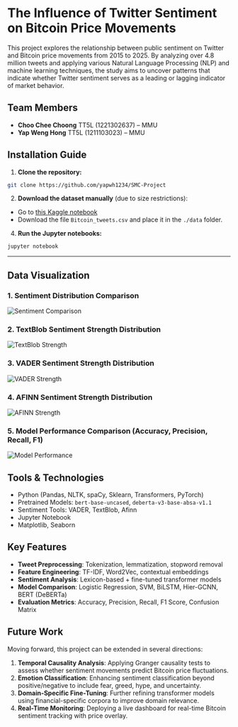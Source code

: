 # The Influence of Twitter Sentiment on Bitcoin Price Movements

This project explores the relationship between public sentiment on Twitter and Bitcoin price movements from 2015 to 2025. By analyzing over 4.8 million tweets and applying various Natural Language Processing (NLP) and machine learning techniques, the study aims to uncover patterns that indicate whether Twitter sentiment serves as a leading or lagging indicator of market behavior.

## Team Members

- **Choo Chee Choong** TT5L (1221302637) – MMU  
- **Yap Weng Hong** TT5L (1211103023) – MMU

## Installation Guide

1. **Clone the repository:**
```bash
git clone https://github.com/yapwh1234/SMC-Project
```

2. **Download the dataset manually** (due to size restrictions):
- Go to [this Kaggle notebook](https://www.kaggle.com/code/erdeq1024/bitcoin-price-analysis-by-tweets?select=Bitcoin_tweets.csv)
- Download the file `Bitcoin_tweets.csv` and place it in the `./data` folder.

4. **Run the Jupyter notebooks:**
```bash
jupyter notebook
```

---
## Data Visualization

### 1. Sentiment Distribution Comparison
![Sentiment Comparison](https://github.com/user-attachments/assets/d366f870-f8ae-4b54-bd99-78aba5af31b4)

### 2. TextBlob Sentiment Strength Distribution
![TextBlob Strength](https://github.com/user-attachments/assets/03fdce83-aa3f-4139-8e3a-15924fb806a8)

### 3. VADER Sentiment Strength Distribution
![VADER Strength](https://github.com/user-attachments/assets/add91c01-db19-45bf-82c0-3e49862cbfe0)

### 4. AFINN Sentiment Strength Distribution
![AFINN Strength](https://github.com/user-attachments/assets/90e15a6f-635e-441b-9349-3236f927a4e5)

### 5. Model Performance Comparison (Accuracy, Precision, Recall, F1)
![Model Performance](https://github.com/user-attachments/assets/64f9230e-b41d-496b-aef2-ee95f1e8ed06)


## Tools & Technologies

- Python (Pandas, NLTK, spaCy, Sklearn, Transformers, PyTorch)  
- Pretrained Models: `bert-base-uncased`, `deberta-v3-base-absa-v1.1`  
- Sentiment Tools: VADER, TextBlob, Afinn  
- Jupyter Notebook  
- Matplotlib, Seaborn  

## Key Features

- **Tweet Preprocessing**: Tokenization, lemmatization, stopword removal  
- **Feature Engineering**: TF-IDF, Word2Vec, contextual embeddings  
- **Sentiment Analysis**: Lexicon-based + fine-tuned transformer models  
- **Model Comparison**: Logistic Regression, SVM, BiLSTM, Hier-GCNN, BERT (DeBERTa)  
- **Evaluation Metrics**: Accuracy, Precision, Recall, F1 Score, Confusion Matrix  

## Future Work

Moving forward, this project can be extended in several directions:

1. **Temporal Causality Analysis**: Applying Granger causality tests to assess whether sentiment movements predict Bitcoin price fluctuations.  
2. **Emotion Classification**: Enhancing sentiment classification beyond positive/negative to include fear, greed, hype, and uncertainty.  
3. **Domain-Specific Fine-Tuning**: Further refining transformer models using financial-specific corpora to improve domain relevance.  
4. **Real-Time Monitoring**: Deploying a live dashboard for real-time Bitcoin sentiment tracking with price overlay.  




